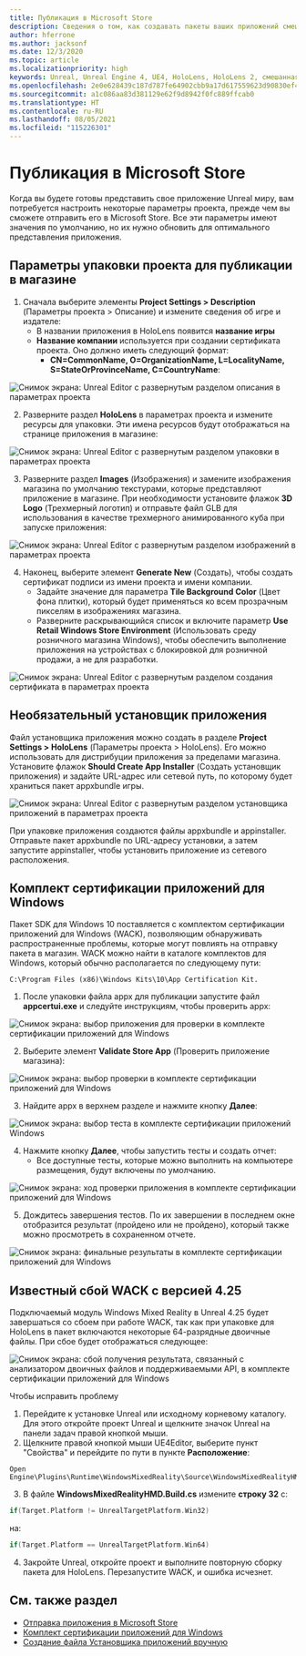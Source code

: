 ```yaml
---
title: Публикация в Microsoft Store
description: Сведения о том, как создавать пакеты ваших приложений смешанной реальности Unreal, сертифицировать и публиковать их в Microsoft Store.
author: hferrone
ms.author: jacksonf
ms.date: 12/3/2020
ms.topic: article
ms.localizationpriority: high
keywords: Unreal, Unreal Engine 4, UE4, HoloLens, HoloLens 2, смешанная реальность, разработка, документация, руководства, функции, гарнитура смешанной реальности, гарнитура Windows Mixed Reality, гарнитура виртуальной реальности, публикация, дистрибуция, Microsoft Store
ms.openlocfilehash: 2e0e628439c187d787fe64902cbb9a17d617559623d90830ef4a57f6c7b34338
ms.sourcegitcommit: a1c086aa83d381129e62f9d8942f0fc889ffcab0
ms.translationtype: HT
ms.contentlocale: ru-RU
ms.lasthandoff: 08/05/2021
ms.locfileid: "115226301"
---
```

# <a name="publishing-to-the-microsoft-store"></a>Публикация в Microsoft Store

Когда вы будете готовы представить свое приложение Unreal миру, вам потребуется настроить некоторые параметры проекта, прежде чем вы сможете отправить его в Microsoft Store. Все эти параметры имеют значения по умолчанию, но их нужно обновить для оптимального представления приложения.

## <a name="project-settings-for-the-store-packaging"></a>Параметры упаковки проекта для публикации в магазине

1. Сначала выберите элементы **Project Settings > Description** (Параметры проекта > Описание) и измените сведения об игре и издателе: 
    * В названии приложения в HoloLens появится **название игры**
    * **Название компании** используется при создании сертификата проекта. Оно должно иметь следующий формат: 
        * **CN=CommonName, O=OrganizationName, L=LocalityName, S=StateOrProvinceName, C=CountryName**:

![Снимок экрана: Unreal Editor с развернутым разделом описания в параметрах проекта](images/unreal-publishing-img-01.png)

2. Разверните раздел **HoloLens** в параметрах проекта и измените ресурсы для упаковки.  Эти имена ресурсов будут отображаться на странице приложения в магазине:

![Снимок экрана: Unreal Editor с развернутым разделом упаковки в параметрах проекта](images/unreal-publishing-img-02.png)

3. Разверните раздел **Images** (Изображения) и замените изображения магазина по умолчанию текстурами, которые представляют приложение в магазине.  При необходимости установите флажок **3D Logo** (Трехмерный логотип) и отправьте файл GLB для использования в качестве трехмерного анимированного куба при запуске приложения:

![Снимок экрана: Unreal Editor с развернутым разделом изображений в параметрах проекта](images/unreal-publishing-img-03.png)

4. Наконец, выберите элемент **Generate New** (Создать), чтобы создать сертификат подписи из имени проекта и имени компании.  
    * Задайте значение для параметра **Tile Background Color** (Цвет фона плитки), который будет применяться ко всем прозрачным пикселям в изображениях магазина.
    * Разверните раскрывающийся список и включите параметр **Use Retail Windows Store Environment** (Использовать среду розничного магазина Windows), чтобы обеспечить выполнение приложения на устройствах с блокировкой для розничной продажи, а не для разработки.

![Снимок экрана: Unreal Editor с развернутым разделом создания сертификата в параметрах проекта](images/unreal-publishing-img-04.png)

## <a name="optional-app-installer"></a>Необязательный установщик приложения

Файл установщика приложения можно создать в разделе **Project Settings > HoloLens** (Параметры проекта > HoloLens). Его можно использовать для дистрибуции приложения за пределами магазина.  Установите флажок **Should Create App Installer** (Создать установщик приложения) и задайте URL-адрес или сетевой путь, по которому будет храниться пакет appxbundle игры.  

![Снимок экрана: Unreal Editor с развернутым разделом установщика приложений в параметрах проекта](images/unreal-publishing-img-05.png)

При упаковке приложения создаются файлы appxbundle и appinstaller.  Отправьте пакет appxbundle по URL-адресу установки, а затем запустите appinstaller, чтобы установить приложение из сетевого расположения.

## <a name="windows-app-certification-kit"></a>Комплект сертификации приложений для Windows

Пакет SDK для Windows 10 поставляется с комплектом сертификации приложений для Windows (WACK), позволяющим обнаруживать распространенные проблемы, которые могут повлиять на отправку пакета в магазин.  WACK можно найти в каталоге комплектов для Windows, который обычно располагается по следующему пути: 

```
C:\Program Files (x86)\Windows Kits\10\App Certification Kit.
```

1. После упаковки файла appx для публикации запустите файл **appcertui.exe** и следуйте инструкциям, чтобы проверить appx:

![Снимок экрана: выбор приложения для проверки в комплекте сертификации приложений для Windows](images/unreal-publishing-img-06.png)

2. Выберите элемент **Validate Store App** (Проверить приложение магазина):

![Снимок экрана: выбор проверки в комплекте сертификации приложений для Windows](images/unreal-publishing-img-07.png)

3. Найдите appx в верхнем разделе и нажмите кнопку **Далее**:

![Снимок экрана: выбор теста в комплекте сертификации приложений Windows](images/unreal-publishing-img-08.png)

4. Нажмите кнопку **Далее**, чтобы запустить тесты и создать отчет:
    * Все доступные тесты, которые можно выполнить на компьютере размещения, будут включены по умолчанию.

![Снимок экрана: ход проверки приложения в комплекте сертификации приложений для Windows](images/unreal-publishing-img-09.png)

5. Дождитесь завершения тестов. По их завершении в последнем окне отобразится результат (пройдено или не пройдено), который также можно просмотреть в сохраненном отчете.

![Снимок экрана: финальные результаты в комплекте сертификации приложений для Windows](images/unreal-publishing-img-10.png)

## <a name="known-wack-failure-with-425"></a>Известный сбой WACK с версией 4.25

Подключаемый модуль Windows Mixed Reality в Unreal 4.25 будет завершаться со сбоем при работе WACK, так как при упаковке для HoloLens в пакет включаются некоторые 64-разрядные двоичные файлы. При сбое будет отображаться следующее:

![Снимок экрана: сбой получения результата, связанный с анализатором двоичных файлов и поддерживаемыми API, в комплекте сертификации приложений для Windows](images/unreal-publishing-img-11.png)

Чтобы исправить проблему
1. Перейдите к установке Unreal или исходному корневому каталогу. Для этого откройте проект Unreal и щелкните значок Unreal на панели задач правой кнопкой мыши.
2. Щелкните правой кнопкой мыши UE4Editor, выберите пункт "Свойства" и перейдите по пути в пункте **Расположение**:

```
Open Engine\Plugins\Runtime\WindowsMixedReality\Source\WindowsMixedRealityHMD\WindowsMixedRealityHMD.Build.cs.
```

3. В файле **WindowsMixedRealityHMD.Build.cs** измените **строку 32** с:

```cpp
if(Target.Platform != UnrealTargetPlatform.Win32)
```

на:

```cpp
if(Target.Platform == UnrealTargetPlatform.Win64)

```

4. Закройте Unreal, откройте проект и выполните повторную сборку пакета для HoloLens.  Перезапустите WACK, и ошибка исчезнет. 

## <a name="see-also"></a>См. также раздел

* [Отправка приложения в Microsoft Store](../../distribute/submitting-an-app-to-the-microsoft-store.md)
* [Комплект сертификации приложений для Windows](https://developer.microsoft.com/windows/downloads/app-certification-kit)
* [Создание файла Установщика приложений вручную](/windows/msix/app-installer/how-to-create-appinstaller-file)